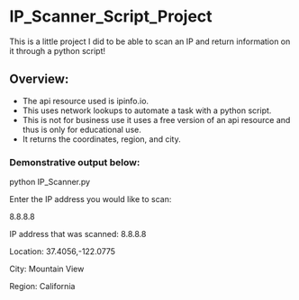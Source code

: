 # IP_Scanner_Script_Project

This is a little project I did to be able to scan an IP and return information on it through a python script!

## Overview:
- The api resource used is ipinfo.io.
- This uses network lookups to automate a task with a python script.
- This is not for business use it uses a free version of an api resource and thus is only for educational use.
- It returns the coordinates, region, and city.


### Demonstrative output below:

python IP_Scanner.py

  Enter the IP address you would like to scan: 

  8.8.8.8

IP address that was scanned: 8.8.8.8

Location: 37.4056,-122.0775

City: Mountain View

Region: California
